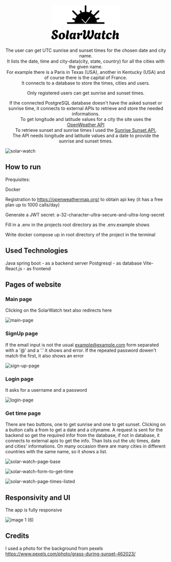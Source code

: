 <div align="center">
    <a href=https://github.com/github_KrisztaAntal/Solar-watch">
      <img src="solar_watch_log_black_stand.png" alt="Logo">
    </a>
  
</div>

<p align="center">
The user can get UTC sunrise and sunset times for the chosen date and city name.</br>
It lists the date, time and city-data(city, state, country) for all the cities with the given name.</br> 
For example there is a Paris in Texas (USA), another in Kentucky (USA) and of course there is the capital of France.</br> 
It connects to a database to store the times, cities and users.
</p>
<p align="center">Only registered users can get sunrise and sunset times.</p>
<p align="center">If the connected PostgreSQL database doesn't have the asked sunset or sunrise time, it connects to external APIs to retrieve and store the needed informations.</br>
To get longitude and latitude values for a city the site uses the <a href="https://openweathermap.org/api">OpenWeather API</a></br> 
To retrieve sunset and sunrise times I used the <a href="https://sunrise-sunset.org/api">Sunrise Sunset API.</a></br> 
The API needs longitude and latitude values and a date to provide the sunrise and sunset times.</p>




![solar-watch](https://github.com/user-attachments/assets/5a2bbe16-01af-42c4-bfbb-9843b9432e43)


## How to run
Prequisites:


Docker


Registration to https://openweathermap.org/ to obtain api key (it has a free plan up to 1000 calls/day)


Generate a JWT secret: a-32-character-ultra-secure-and-ultra-long-secret


Fill in a .env in the projects root directory as the .env.example shows


Write docker compose up in root directory of the project in the terminal 

## Used Technologies
Java spring boot - as a backend server
Postgresql - as database
Vite-React.js - as frontend

## Pages of website
### Main page 
Clicking on the SolarWatch text also redirects here

![main-page](https://github.com/user-attachments/assets/0620223c-682f-4c30-938a-3154987fc02b)

### SignUp page
If the email input is not the usual example@example.com form separated with a '@' and a '.' it shows and error.
If the repeated password dowen't match the first, it also shows an error

![sign-up-page](https://github.com/user-attachments/assets/0cf53ff0-c3c7-49ce-9bc2-2e030c10c132)

### Login page
It asks for a username and a password

![login-page](https://github.com/user-attachments/assets/37991f7c-0309-4d0b-a8f9-9d447f05ca81)

### Get time page
There are two buttons, one to get sunrise and one to get sunset.
Clicking on a button calls a from to get a date and a cityname.
A request is sent for the backend so get the required infor from the database, if not in database, it connects to external apis to get the info.
Than lists out the utc times, date and cities' informations.
On many occasion there are many cities in different countries with the same name, so it shows a list.

![solar-watch-page-base](https://github.com/user-attachments/assets/7a6dd9ab-40a3-46a4-8125-dc527a5a43d2)

![solar-watch-form-to-get-time](https://github.com/user-attachments/assets/0d2c31c2-681d-474b-8e87-9e3391d9adbb)

![solar-watch-page-times-listed](https://github.com/user-attachments/assets/acb38ea0-9015-4fe7-a6e1-98b812b3f2a1)

## Responsivity and UI
The app is fully responsive

![image 1 (6)](https://github.com/user-attachments/assets/9abb2692-36d6-44a2-8e5b-8fb43156a59a)

## Credits
I used a photo for the background from pexels
https://www.pexels.com/photo/grass-during-sunset-462023/

